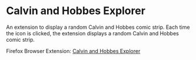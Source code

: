 # Calvin and Hobbes Explorer
An extension to display a random Calvin and Hobbes comic strip. 
Each time the icon is clicked, the extension displays a random Calvin and Hobbes comic strip.

Firefox Browser Extension: [Calvin and Hobbes Explorer](https://addons.mozilla.org/en-US/firefox/addon/calvin-and-hobbes-explorer/) 
